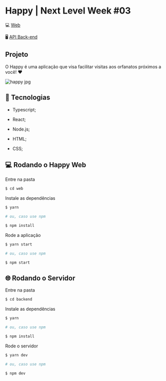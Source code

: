

# Happy | Next Level Week #03 


:computer: [Web](https://github.com/RebeccaMartinho/Happy-NLW3/tree/master/happy/web)

:desktop_computer: [API Back-end](https://github.com/RebeccaMartinho/Happy-NLW3/tree/master/happy/backend)


## Projeto 
O Happy é uma aplicação que visa facilitar visitas aos orfanatos próximos a você! :hearts:

![happy jpg](https://user-images.githubusercontent.com/39964020/99084130-53299e00-25a5-11eb-8c07-f6f91dd8335b.png)




## :rocket: Tecnologias

* Typescript;

* React;

* Node.js;

* HTML;

* CSS;

## :computer: Rodando o Happy Web

Entre na pasta

```sh
$ cd web
```

Instale as dependências
```sh
$ yarn

# ou, caso use npm

$ npm install
```
Rode a aplicação
```sh
$ yarn start

# ou, caso use npm

$ npm start
```

## :globe_with_meridians: Rodando o Servidor
Entre na pasta
```sh
$ cd backend
```
Instale as dependências
```sh
$ yarn

# ou, caso use npm

$ npm install
```
Rode o servidor
```sh
$ yarn dev

# ou, caso use npm

$ npm dev
```
